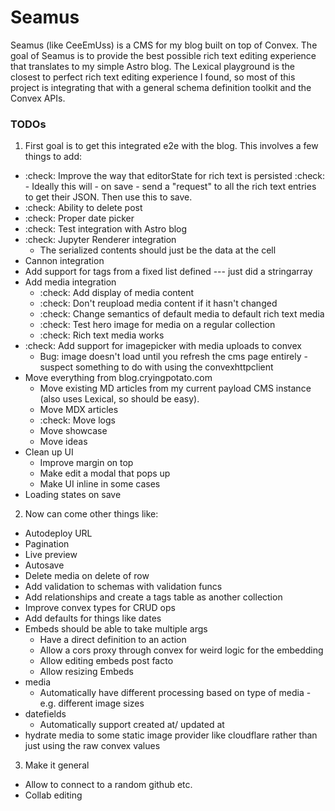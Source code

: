 # Seamus
Seamus (like CeeEmUss) is a CMS for my blog built on top of Convex. The goal of Seamus is to provide the best possible rich text editing experience that translates to my simple Astro blog. The Lexical playground is the closest to perfect rich text editing experience I found, so most of this project is integrating that with a general schema definition toolkit and the Convex APIs.


### TODOs
1. First goal is to get this integrated e2e with the blog. This involves a few things to add:

- :check: Improve the way that editorState for rich text is persisted
  :check:   - Ideally this will - on save - send a "request" to all the rich text entries to get their JSON. Then use this to save.
- :check: Ability to delete post
- :check: Proper date picker
- :check: Test integration with Astro blog
- :check: Jupyter Renderer integration
    - The serialized contents should just be the data at the cell
- Cannon integration
- Add support for tags from a fixed list defined --- just did a stringarray
- Add media integration
    - :check: Add display of media content
    - :check: Don't reupload media content if it hasn't changed
    - :check: Change semantics of default media to default rich text media
    - :check: Test hero image for media on a regular collection
    - :check: Rich text media works
- :check: Add support for imagepicker with media uploads to convex
    - Bug: image doesn't load until you refresh the cms page entirely - suspect something to do with using the convexhttpclient
- Move everything from blog.cryingpotato.com
    - Move existing MD articles from my current payload CMS instance (also uses Lexical, so should be easy).
    - Move MDX articles
    - :check: Move logs
    - Move showcase
    - Move ideas
- Clean up UI
    - Improve margin on top
    - Make edit a modal that pops up
    - Make UI inline in some cases
- Loading states on save

2. Now can come other things like:
- Autodeploy URL
- Pagination
- Live preview
- Autosave
- Delete media on delete of row
- Add validation to schemas with validation funcs
- Add relationships and create a tags table as another collection
- Improve convex types for CRUD ops
- Add defaults for things like dates
- Embeds should be able to take multiple args
    - Have a direct definition to an action
    - Allow a cors proxy through convex for weird logic for the embedding
    - Allow editing embeds post facto
    - Allow resizing Embeds
- media
    - Automatically have different processing based on type of media - e.g. different image sizes
- datefields
    - Automatically support created at/ updated at
- hydrate media to some static image provider like cloudflare rather than just using the raw convex values

3. Make it general
- Allow to connect to a random github etc.
- Collab editing

